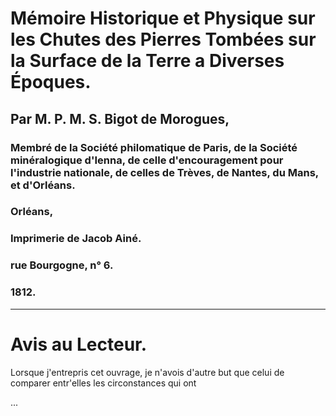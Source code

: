 # Mémoire Historique et Physique sur les Chutes des Pierres Tombées sur la Surface de la Terre a Diverses Époques.

## Par M. P. M. S. Bigot de Morogues,

### Membré de la Société philomatique de Paris, de la Société minéralogique d'Ienna, de celle d'encouragement pour l'industrie nationale, de celles de Trèves, de Nantes, du Mans, et d'Orléans.

### Orléans,

### Imprimerie de Jacob Ainé.

### rue Bourgogne, n° 6.

### 1812.

---

# Avis au Lecteur.

Lorsque j'entrepris cet ouvrage, je n'avois d'autre but que celui de comparer entr'elles les circonstances qui ont 

...
